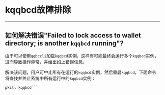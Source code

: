 # kqqbcd故障排除
---

## 如何解决错误"Failed to lock access to wallet directory; is another `kqqbcd` running"?

由于可以使用`qqbccli`加载`kqqbcd`实例，这样有可能最终会运行多个`kqqbcd`实例，进而导致操作异常，并给出如上错误信息。

解决该问题，用户可中止所有在运行的`kqqbcd`实例，然后重启`kqqbcd`。下面命令将查找并终止系统中所有运行中的`kqqbcd`实例：


```sh
pkill kqqbcd```
